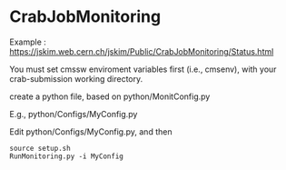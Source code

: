 # CrabJobMonitoring

Example : https://jskim.web.cern.ch/jskim/Public/CrabJobMonitoring/Status.html

You must set cmssw enviroment variables first (i.e., cmsenv), with your crab-submission working directory.

create a python file, based on python/MonitConfig.py

E.g., python/Configs/MyConfig.py

Edit python/Configs/MyConfig.py, and then


```
source setup.sh
RunMonitoring.py -i MyConfig
```
